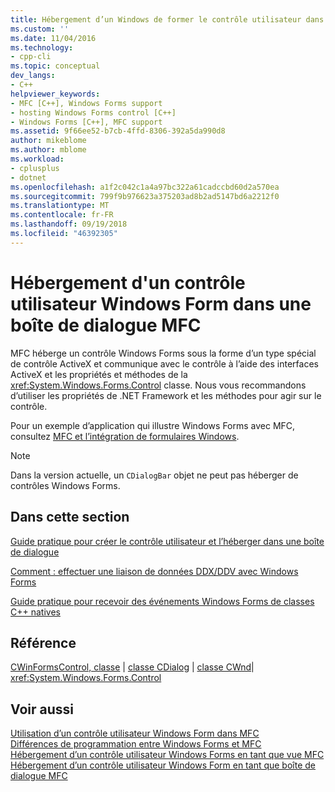```yaml
---
title: Hébergement d’un Windows de former le contrôle utilisateur dans une boîte de dialogue MFC | Microsoft Docs
ms.custom: ''
ms.date: 11/04/2016
ms.technology:
- cpp-cli
ms.topic: conceptual
dev_langs:
- C++
helpviewer_keywords:
- MFC [C++], Windows Forms support
- hosting Windows Forms control [C++]
- Windows Forms [C++], MFC support
ms.assetid: 9f66ee52-b7cb-4ffd-8306-392a5da990d8
author: mikeblome
ms.author: mblome
ms.workload:
- cplusplus
- dotnet
ms.openlocfilehash: a1f2c042c1a4a97bc322a61cadccbd60d2a570ea
ms.sourcegitcommit: 799f9b976623a375203ad8b2ad5147bd6a2212f0
ms.translationtype: MT
ms.contentlocale: fr-FR
ms.lasthandoff: 09/19/2018
ms.locfileid: "46392305"
---
```

# <a name="hosting-a-windows-form-user-control-in-an-mfc-dialog-box"></a>Hébergement d'un contrôle utilisateur Windows Form dans une boîte de dialogue MFC

MFC héberge un contrôle Windows Forms sous la forme d’un type spécial de contrôle ActiveX et communique avec le contrôle à l’aide des interfaces ActiveX et les propriétés et méthodes de la <xref:System.Windows.Forms.Control> classe. Nous vous recommandons d’utiliser les propriétés de .NET Framework et les méthodes pour agir sur le contrôle.

Pour un exemple d’application qui illustre Windows Forms avec MFC, consultez [MFC et l’intégration de formulaires Windows](http://www.microsoft.com/downloads/details.aspx?FamilyID=987021bc-e575-4fe3-baa9-15aa50b0f599&displaylang=en).

> [!NOTE]
>  Dans la version actuelle, un `CDialogBar` objet ne peut pas héberger de contrôles Windows Forms.

## <a name="in-this-section"></a>Dans cette section

[Guide pratique pour créer le contrôle utilisateur et l’héberger dans une boîte de dialogue](../dotnet/how-to-create-the-user-control-and-host-in-a-dialog-box.md)

[Comment : effectuer une liaison de données DDX/DDV avec Windows Forms](../dotnet/how-to-do-ddx-ddv-data-binding-with-windows-forms.md)

[Guide pratique pour recevoir des événements Windows Forms de classes C++ natives](../dotnet/how-to-sink-windows-forms-events-from-native-cpp-classes.md)

## <a name="reference"></a>Référence

[CWinFormsControl, classe](../mfc/reference/cwinformscontrol-class.md) &#124; [classe CDialog](../mfc/reference/cdialog-class.md) &#124; [classe CWnd](../mfc/reference/cwnd-class.md)&#124; <xref:System.Windows.Forms.Control>

## <a name="see-also"></a>Voir aussi

[Utilisation d’un contrôle utilisateur Windows Form dans MFC](../dotnet/using-a-windows-form-user-control-in-mfc.md)<br/>
[Différences de programmation entre Windows Forms et MFC](../dotnet/windows-forms-mfc-programming-differences.md)<br/>
[Hébergement d’un contrôle utilisateur Windows Forms en tant que vue MFC](../dotnet/hosting-a-windows-forms-user-control-as-an-mfc-view.md)<br/>
[Hébergement d’un contrôle utilisateur Windows Form en tant que boîte de dialogue MFC](../dotnet/hosting-a-windows-form-user-control-as-an-mfc-dialog-box.md)